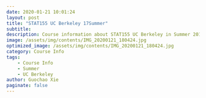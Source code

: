 ```yaml
---
date: 2020-01-21 10:01:24
layout: post
title: "STAT155 UC Berkeley 17Summer"
subtitle:
description: Course information about STAT155 UC Berkeley in Summer 2017.
image: /assets/img/contents/IMG_20200121_180424.jpg
optimized_image: /assets/img/contents/IMG_20200121_180424.jpg
category: Course Info
tags:
    - Course Info
    - Summer
    - UC Berkeley
author: Guochao Xie
paginate: false
---
```

